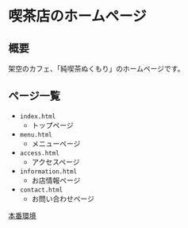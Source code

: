 ﻿# 喫茶店のホームページ

## 概要

架空のカフェ、「純喫茶ぬくもり」のホームページです。

## ページ一覧

- `index.html`
  - トップページ
- `menu.html`
  - メニューページ
- `access.html`
  - アクセスページ
- `information.html`
  - お店情報ページ
- `contact.html`
  - お問い合わせページ

[本番環境](https://038bkn.github.io/nukumori/)
